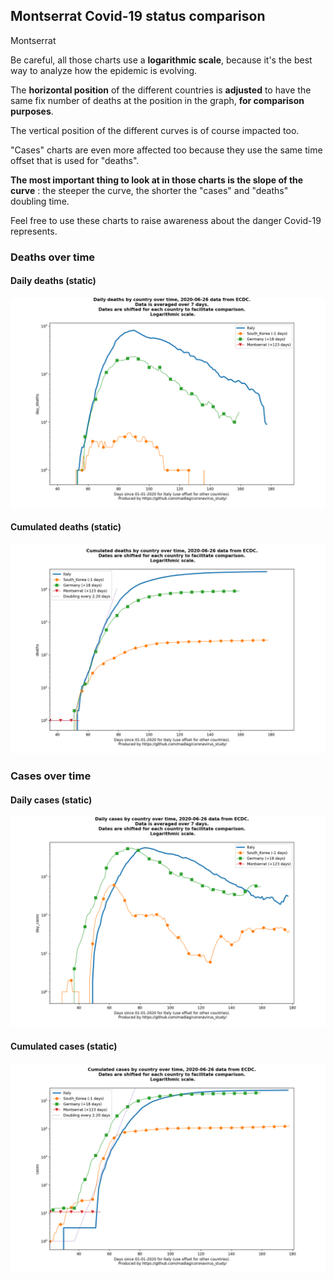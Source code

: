## Montserrat Covid-19 status comparison 

Montserrat



Be careful, all those charts use a **logarithmic scale**, because it's the best way to analyze how the epidemic is evolving.
 
The **horizontal position** of the different countries is **adjusted** to have the same fix number of deaths at the position in the graph, **for comparison purposes**.

The vertical position of the different curves is of course impacted too.

"Cases" charts are even more affected too because they use the same time offset that is used for "deaths".

**The most important thing to look at in those charts is the slope of the curve** : the steeper the curve, the shorter the "cases" and "deaths" doubling time.

Feel free to use these charts to raise awareness about the danger Covid-19 represents. 


 
### Deaths over time
 
#### Daily deaths (static)
![Montserrat covid-19 daily deaths static chart](https://raw.githubusercontent.com/madlag/coronavirus_study/master/notebooks/graphs/2020-06-26/countries/Montserrat/2020-06-26_Montserrat_day_deaths.png "Montserrat covid-19 day_deaths static chart")   
 
#### Cumulated deaths (static)
![Montserrat covid-19 cumulated deaths static chart](https://raw.githubusercontent.com/madlag/coronavirus_study/master/notebooks/graphs/2020-06-26/countries/Montserrat/2020-06-26_Montserrat_deaths.png "Montserrat covid-19 deaths static chart")   

 
### Cases over time
 
#### Daily cases (static)
![Montserrat covid-19 daily cases static chart](https://raw.githubusercontent.com/madlag/coronavirus_study/master/notebooks/graphs/2020-06-26/countries/Montserrat/2020-06-26_Montserrat_day_cases.png "Montserrat covid-19 day_cases static chart")   
 
#### Cumulated cases (static)
![Montserrat covid-19 cumulated cases static chart](https://raw.githubusercontent.com/madlag/coronavirus_study/master/notebooks/graphs/2020-06-26/countries/Montserrat/2020-06-26_Montserrat_cases.png "Montserrat covid-19 cases static chart")   


